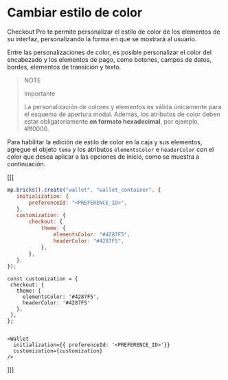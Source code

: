 # Cambiar estilo de color

Checkout Pro te permite personalizar el estilo de color de los elementos de su interfaz, personalizando la forma en que se mostrará al usuario.

Entre las personalizaciones de color, es posible personalizar el color del encabezado y los elementos de pago, como botones, campos de datos, bordes, elementos de transición y texto.

> NOTE
>
> Importante
>
> La personalización de colores y elementos es válida únicamente para el esquema de apertura modal. Además, los atributos de color deben estar obligatoriamente **en formato hexadecimal**, por ejemplo, #ff0000.

Para habilitar la edición de estilo de color en la caja y sus elementos, agregue el objeto `tema` y los atributos `elementsColor` e `headerColor` con el color que desea aplicar a las opciones de inicio, como se muestra a continuación.

[[[
```Javascript
mp.bricks().create("wallet", "wallet_container", {
   initialization: {
       preferenceId: "<PREFERENCE_ID>",
   },
   customization: {
       checkout: {
           theme: {
               elementsColor: "#4287F5",
               headerColor: "#4287F5",
           },
       },
   },
});
```
```react-jsx
const customization = {
 checkout: {
   theme: {
     elementsColor: '#4287F5',
     headerColor: '#4287F5'
   },
 },
};


<Wallet
  initialization={{ preferenceId: '<PREFERENCE_ID>'}}
  customization={customization}
/>
```
]]]